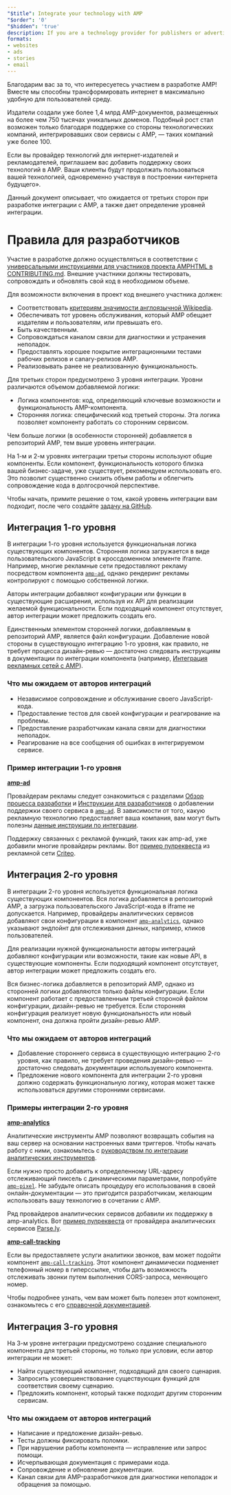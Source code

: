 ```yaml
---
"$title": Integrate your technology with AMP
"$order": '0'
"$hidden": 'true'
description: If you are a technology provider for publishers or advertisers on the web, we invite you to add support to AMP so your customers can continue to leverage your technology and ...
formats:
- websites
- ads
- stories
- email
---
```


Благодарим вас за то, что интересуетесь участием в разработке AMP! Вместе мы способны трансформировать интернет в максимально удобную для пользователей среду.

Издатели создали уже более 1,4 млрд AMP-документов, размещенных на более чем 750 тысячах уникальных доменов. Подобный рост стал возможен только благодаря поддержке со стороны технологических компаний, интегрировавших свои сервисы с AMP, — таких компаний уже более 100.

Если вы провайдер технологий для интернет-издателей и рекламодателей, приглашаем вас добавить поддержку своих технологий в AMP. Ваши клиенты будут продолжать пользоваться вашей технологией, одновременно участвуя в построении «интернета будущего».

Данный документ описывает, что ожидается от третьих сторон при разработке интеграции с AMP, а также дает определение уровней интеграции.

# Правила для разработчиков

Участие в разработке должно осуществляться в соответствии с [универсальными инструкциями для участников проекта AMPHTML в CONTRIBUTING.md](https://github.com/ampproject/amphtml/blob/master/CONTRIBUTING.md). Внешние участники должны тестировать, сопровождать и обновлять свой код в необходимом объеме.

Для возможности включения в проект код внешнего участника должен:

- Соответствовать [критериям значимости англоязычной Wikipedia](https://en.wikipedia.org/wiki/Wikipedia:Notability).
- Обеспечивать тот уровень обслуживания, который AMP обещает издателям и пользователям, или превышать его.
- Быть качественным.
- Сопровождаться каналом связи для диагностики и устранения неполадок.
- Предоставлять хорошее покрытие интеграционными тестами рабочих релизов и canary-релизов AMP.
- Реализовывать ранее не реализованную функциональность.

Для третьих сторон предусмотрено 3 уровня интеграции. Уровни различаются объемом добавляемой логики:

- Логика компонентов: код, определяющий ключевые возможности и функциональность AMP-компонента.
- Сторонняя логика: специфический код третьей стороны. Эта логика позволяет компоненту работать со сторонним сервисом.

Чем больше логики (в особенности сторонней) добавляется в репозиторий AMP, тем выше уровень интеграции.

На 1-м и 2-м уровнях интеграции третьи стороны используют общие компоненты. Если компонент, функциональность которого близка вашей бизнес-задаче, уже существует, рекомендуем использовать его. Это позволит существенно снизить объем работы и облегчить сопровождение кода в долгосрочной перспективе.

Чтобы начать, примите решение о том, какой уровень интеграции вам подходит, после чего создайте [задачу на GitHub](https://github.com/ampproject/amphtml/issues/new).

## Интеграция 1-го уровня

В интеграции 1-го уровня используется функциональная логика существующих компонентов. Сторонняя логика загружается в виде пользовательского JavaScript в кроссдоменном элементе iframe. Например, многие рекламные сети предоставляют рекламу посредством компонента [`amp-ad`](../../../components/reference/amp-ad.md), однако рендеринг рекламы контролируют с помощью собственной логики.

Авторы интеграции добавляют конфигурации или функции в существующие расширения, используя их API для реализации желаемой функциональности. Если подходящий компонент отсутствует, автор интеграции может предложить создать его.

Единственным элементом сторонней логики, добавляемым в репозиторий AMP, является файл конфигурации. Добавление новой стороны в существующую интеграцию 1-го уровня, как правило, не требует процесса дизайн-ревью — достаточно следовать инструкциям в документации по интеграции компонента (например, [Интеграция рекламных сетей с AMP](https://github.com/ampproject/amphtml/blob/master/ads/README.md)).

### Что мы ожидаем от авторов интеграций

- Независимое сопровождение и обслуживание своего JavaScript-кода.
- Предоставление тестов для своей конфигурации и реагирование на проблемы.
- Предоставление разработчикам канала связи для диагностики неполадок.
- Реагирование на все сообщения об ошибках в интегрируемом сервисе.

### Пример интеграции 1-го уровня

[**amp-ad**](../../../components/reference/amp-ad.md)

Провайдерам рекламы следует ознакомиться с разделами [Обзор процесса разработки](https://github.com/ampproject/amphtml/tree/master/ads#overview) и [Инструкции для разработчиков](https://github.com/ampproject/amphtml/tree/master/ads#developer-guidelines-for-a-pull-request) о добавлении поддержки своего сервиса в [`amp-ad`](../../../components/reference/amp-ad.md). В зависимости от того, какую рекламную технологию предоставляет ваша компания, вам могут быть полезны [данные инструкции по интеграции](/content/amp-dev/documentation/guides-and-tutorials/contribute/vendor-contributions/ad-integration-guide.md?format=ads).

Поддержку связанных с рекламой функций, таких как amp-ad, уже добавили многие провайдеры рекламы. Вот [пример пулреквеста](https://github.com/ampproject/amphtml/pull/2299) из рекламной сети [Criteo](https://github.com/ampproject/amphtml/blob/master/ads/criteo.md).

## Интеграция 2-го уровня

В интеграции 2-го уровня используется функциональная логика существующих компонентов. Вся логика добавляется в репозиторий AMP, а загрузка пользовательского JavaScript-кода в iframe не допускается. Например, провайдеры аналитических сервисов добавляют свои конфигурации в компонент [`amp-analytics`](../../../components/reference/amp-analytics.md), однако указывают эндпойнт для отслеживания данных, например, кликов пользователей.

Для реализации нужной функциональности авторы интеграций добавляют конфигурации или возможности, такие как новые API, в существующие компоненты. Если подходящий компонент отсутствует, автор интеграции может предложить создать его.

Вся бизнес-логика добавляется в репозиторий AMP, однако из сторонней логики добавляются только файлы конфигурации. Если компонент работает с предоставленным третьей стороной файлом конфигурации, дизайн-ревью не требуется. Если сторонняя конфигурация реализует новую функциональность или новый компонент, она должна пройти дизайн-ревью AMP.

### Что мы ожидаем от авторов интеграций

- Добавление стороннего сервиса в существующую интеграцию 2-го уровня, как правило, не требует проведения дизайн-ревью — достаточно следовать документации используемого компонента.
- Предложение нового компонента для интеграции 2-го уровня должно содержать функциональную логику, которая может также использоваться другими сторонними сервисами.

### Примеры интеграции 2-го уровня

[**amp-analytics**](../../../components/reference/amp-analytics.md)

Аналитические инструменты AMP позволяют возвращать события на ваш сервер на основании настроенных вами триггеров. Чтобы начать работу с ними, ознакомьтесь с [руководством по интеграции аналитических инструментов](../../optimize-measure/configure-analytics/index.md).

Если нужно просто добавить к определенному URL-адресу отслеживающий пиксель с динамическими параметрами, попробуйте [`amp-pixel`](../../../components/reference/amp-pixel.md). Не забудьте описать процедуру его использования в своей онлайн-документации — это пригодится разработчикам, желающим использовать вашу технологию в сочетании с AMP.

Ряд провайдеров аналитических сервисов добавили их поддержку в amp-analytics. Вот [пример пулреквеста](https://github.com/ampproject/amphtml/pull/1595) от провайдера аналитических сервисов [Parse.ly](https://www.parsely.com/help/integration/google-amp/).

[**amp-call-tracking**](../../../components/reference/amp-call-tracking.md)

Если вы предоставляете услуги аналитики звонков, вам может подойти компонент [`amp-call-tracking`](../../../components/reference/amp-call-tracking.md). Этот компонент динамически подменяет телефонный номер в гиперссылке, чтобы дать возможность отслеживать звонки путем выполнения CORS-запроса, меняющего номер.

Чтобы подробнее узнать, чем вам может быть полезен этот компонент, ознакомьтесь с его [справочной документацией](../../../components/reference/amp-call-tracking.md).

## Интеграция 3-го уровня

На 3-м уровне интеграции предусмотрено создание специального компонента для третьей стороны, но только при условии, если автор интеграции не может:

- Найти существующий компонент, подходящий для своего сценария.
- Запросить усовершенствование существующих функций для соответствия своему сценарию.
- Предложить компонент, который также подходит другим сторонним сервисам.

### Что мы ожидаем от авторов интеграций

- Написание и предложение дизайн-ревью.
- Тесты должны фиксировать поломки.
- При нарушении работы компонента — исправление или запрос помощи.
- Исчерпывающая документация с примерами кода.
- Сопровождение и обновление документации.
- Канал связи для AMP-разработчиков для диагностики неполадок и обращения за помощью.
